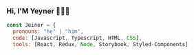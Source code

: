 ### Hi, I'M Yeyner 👨‍💻👋

```javascript
const Jeiner = {
  pronouns: "he" | "him",
  code: [Javascript, Typescript, HTML, CSS],
  tools: [React, Redux, Node, Storybook, Styled-Components]
```

<!--
**JeinerArenales/jeinerarenales** is a ✨ _special_ ✨ repository because its `README.md` (this file) appears on your GitHub profile.

Here are some ideas to get you started:

- 🔭 I’m currently working on ...
- 🌱 I’m currently learning ...
- 👯 I’m looking to collaborate on ...
- 🤔 I’m looking for help with ...
- 💬 Ask me about ...
- 📫 How to reach me: ...
- 😄 Pronouns: ...
- ⚡ Fun fact: ...
-->
